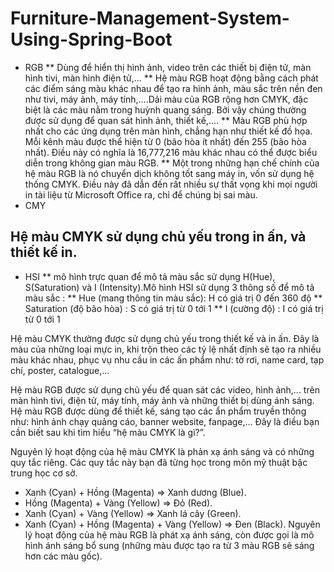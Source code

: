 # Furniture-Management-System-Using-Spring-Boot
* RGB
** Dùng để hiển thị hình ảnh, video trên các thiết bị điện tử, màn hình tivi, màn hình điện tử,...
** Hệ màu RGB hoạt động bằng cách phát các điểm sáng màu khác nhau để tạo ra hình ảnh, màu sắc trên nền đen như tivi, máy ảnh, máy tính,….Dải màu của RGB rộng hơn CMYK, đặc biệt là các màu nằm trong huỳnh quang sáng. Bởi vậy chúng thường được sử dụng để quan sát hình ảnh, thiết kế,….
** Màu RGB phù hợp nhất cho các ứng dụng trên màn hình, chẳng hạn như thiết kế đồ họa. Mỗi kênh màu được thể hiện từ 0 (bão hòa ít nhất) đến 255 (bão hòa nhất). Điều này có nghĩa là 16,777,216 màu khác nhau có thể được biểu diễn trong không gian màu RGB.
** Một trong những hạn chế chính của hệ màu RGB là nó chuyển dịch không tốt sang máy in, vốn sử dụng hệ thống CMYK. Điều này đã dẫn đến rất nhiều sự thất vọng khi mọi người in tài liệu từ Microsoft Office ra, chỉ để chúng bị sai màu.
* CMY
## Hệ màu CMYK sử dụng chủ yếu trong in ấn, và thiết kế in.
* HSI
** mô hình trực quan để mô tả màu sắc sử dụng H(Hue), S(Saturation) và I (Intensity).Mô hình HSI sử dụng 3 thông số để mô tả màu sắc :
** Hue (mang thông tin màu sắc): H có giá trị 0 đến 360 độ
** Saturation (độ bão hòa) : S có giá trị từ 0 tới 1
** I (cường độ) : I có giá trị từ 0 tới 1

Hệ màu CMYK thường được sử dụng chủ yếu trong thiết kế và in ấn. Đây là màu của những loại mực in, khi trộn theo các tỷ lệ nhất định sẽ tạo ra nhiều màu khác nhau, phục vụ nhu cầu in các ấn phẩm như: tờ rơi, name card, tạp chí, poster, catalogue,…

Hệ màu RGB được sử dụng chủ yếu để quan sát các video, hình ảnh,… trên màn hình tivi, điện tử, máy tính, máy ảnh và những thiết bị dùng ánh sáng. Hệ màu RGB được dùng để thiết kế, sáng tạo các ẩn phẩm truyền thông như: hình ảnh chạy quảng cáo, banner website, fanpage,… Đây là điều bạn cần biết sau khi tìm hiểu “hệ màu CMYK là gì?”.

Nguyên lý hoạt động của hệ màu CMYK là phản xạ ánh sáng và có những quy tắc riêng. Các quy tắc này bạn đã từng học trong môn mỹ thuật bậc trung học cơ sở.
- Xanh (Cyan) + Hồng (Magenta) => Xanh dương (Blue).
- Hồng (Magenta) + Vàng (Yellow) => Đỏ (Red).
- Xanh (Cyan) + Vàng (Yellow) => Xanh lá cây (Green).
- Xanh (Cyan) + Hồng (Magenta) + Vàng (Yellow) => Đen (Black).
Nguyên lý hoạt động của hệ màu RGB là phát xạ ánh sáng, còn được gọi là mô hình ánh sáng bổ sung (những màu được tạo ra từ 3 màu RGB sẽ sáng hơn các màu gốc). 
